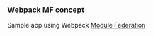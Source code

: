 ### Webpack MF concept

Sample app using Webpack [Module Federation](https://webpack.js.org/concepts/module-federation/)


